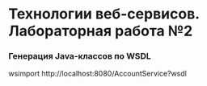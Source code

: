 # Технологии веб-сервисов. Лабораторная работа №2

### Генерация Java-классов по WSDL

wsimport http://localhost:8080/AccountService?wsdl